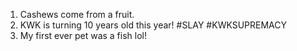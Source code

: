 1. Cashews come from a fruit.
2. KWK is turning 10 years old this year! #SLAY #KWKSUPREMACY
3. My first ever pet was a fish lol!
